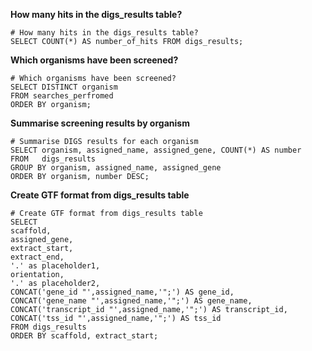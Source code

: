 **How many hits in the digs_results table?**

```
# How many hits in the digs_results table?
SELECT COUNT(*) AS number_of_hits FROM digs_results;
```

**Which organisms have been screened?**

```
# Which organisms have been screened?
SELECT DISTINCT organism
FROM searches_perfromed
ORDER BY organism;
```

**Summarise screening results by organism**

```
# Summarise DIGS results for each organism
SELECT organism, assigned_name, assigned_gene, COUNT(*) AS number 
FROM   digs_results 
GROUP BY organism, assigned_name, assigned_gene
ORDER BY organism, number DESC;
```

**Create GTF format from digs_results table**

```
# Create GTF format from digs_results table
SELECT 
scaffold, 
assigned_gene, 
extract_start, 
extract_end,  
'.' as placeholder1, 
orientation,  
'.' as placeholder2,
CONCAT('gene_id "',assigned_name,'";') AS gene_id, 
CONCAT('gene_name "',assigned_name,'";') AS gene_name,
CONCAT('transcript_id "',assigned_name,'";') AS transcript_id,
CONCAT('tss_id "',assigned_name,'";') AS tss_id
FROM digs_results
ORDER BY scaffold, extract_start;
```

